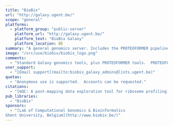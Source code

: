 ```yaml
---
title: "BioBix"
url: "http://galaxy.ugent.be/"
scope: "general"
platforms:
  - platform_group: "public-server"
    platform_url: "http://galaxy.ugent.be/"
    platform_text: "BioBix Galaxy"
    platform_location: BE
summary: "A general genomics server. Includes the PROTEOFORMER pipeline tools."
image: "/src/use/biobix/biobix_logo.png"
comments:
  - "Standard Galaxy genomics tools, plus PROTEOFORMER tools.  PROTEOFORMER is a proteogenomic pipeline that delineates true *in vivo* proteoforms and generates a protein sequence search space for peptide to MS/MS matching."
user_support:
  - "[Email support](mailto:biobix_galaxy_admins@lists.ugent.be)"
quotas:
  - "Anonymous use is supported.  Accounts can be requested."
citations:
  - "[mQC: A post-mapping data exploration tool for ribosome profiling](https://doi.org/10.1016/j.cmpb.2018.10.018), Steven Verbruggen, Gerben Menschaert. *Computer Methods and Programs in Biomedicine*, doi:10.1016/j.cmpb.2018.10.018"
pub_libraries:
  - "BioBix"
sponsors:
  - "[Lab of Computational Genomics & Bioinformatics
Ghent University, Belgium](http://www.biobix.be/)"
---
```

